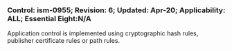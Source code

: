 ### Control: ism-0955; Revision: 6; Updated: Apr-20; Applicability: ALL; Essential Eight:N/A
<p>Application control is implemented using cryptographic hash rules, publisher certificate rules or path rules.</p>